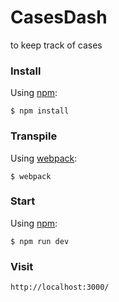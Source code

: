 # CasesDash
to keep track of cases

### Install

Using [npm](https://www.npmjs.com/):

    $ npm install

### Transpile

Using [webpack](https://webpack.github.io/):

    $ webpack

### Start

Using [npm](https://www.npmjs.com/):

    $ npm run dev

### Visit

    http://localhost:3000/
